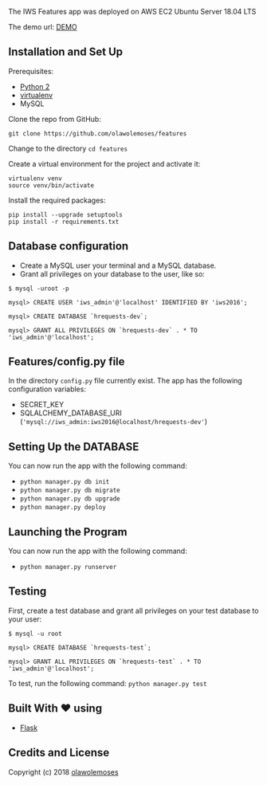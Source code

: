 The IWS Features app was deployed on AWS EC2 Ubuntu Server 18.04 LTS

The demo url: [DEMO](http://54.84.109.67)


## Installation and Set Up
Prerequisites:
* [Python 2](https://www.python.org/download/releases/2.7.2/)
* [virtualenv](https://virtualenv.pypa.io/en/stable/)
* MySQL


Clone the repo from GitHub:
```
git clone https://github.com/olawolemoses/features
```

Change to the directory
`cd features`

Create a virtual environment for the project and activate it:
```
virtualenv venv
source venv/bin/activate
```

Install the required packages:
```
pip install --upgrade setuptools
pip install -r requirements.txt
```


## Database configuration
* Create a MySQL user your terminal and a MySQL database.
* Grant all privileges on your database to the user, like so:

```
$ mysql -uroot -p

mysql> CREATE USER 'iws_admin'@'localhost' IDENTIFIED BY 'iws2016';

mysql> CREATE DATABASE `hrequests-dev`;

mysql> GRANT ALL PRIVILEGES ON `hrequests-dev` . * TO 'iws_admin'@'localhost';
```

## Features/config.py file
In the directory `config.py` file currently exist. The app has the following configuration variables:
* SECRET_KEY
* SQLALCHEMY_DATABASE_URI (`'mysql://iws_admin:iws2016@localhost/hrequests-dev'`)

## Setting Up the DATABASE
You can now run the app with the following command:

* `python manager.py db init`
* `python manager.py db migrate`
* `python manager.py db upgrade`
* `python manager.py deploy`



## Launching the Program
You can now run the app with the following command:

* `python manager.py runserver`

## Testing
First, create a test database and grant all privileges on your test database to your user:

```
$ mysql -u root

mysql> CREATE DATABASE `hrequests-test`;

mysql> GRANT ALL PRIVILEGES ON `hrequests-test` . * TO 'iws_admin'@'localhost';
```

To test, run the following command: `python manager.py test`

## Built With :heart: using
* [Flask](http://flask.pocoo.org/)

## Credits and License

Copyright (c) 2018 [olawolemoses](https://github.com/olawolemoses)

